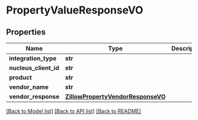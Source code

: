 # PropertyValueResponseVO

## Properties
Name | Type | Description | Notes
------------ | ------------- | ------------- | -------------
**integration_type** | **str** |  | [optional] 
**nucleus_client_id** | **str** |  | [optional] 
**product** | **str** |  | [optional] 
**vendor_name** | **str** |  | [optional] 
**vendor_response** | [**ZillowPropertyVendorResponseVO**](ZillowPropertyVendorResponseVO.md) |  | [optional] 

[[Back to Model list]](../README.md#documentation-for-models) [[Back to API list]](../README.md#documentation-for-api-endpoints) [[Back to README]](../README.md)



